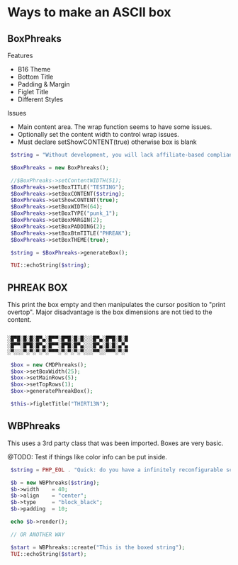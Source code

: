 # Ways to make an ASCII box

## BoxPhreaks

Features

+ B16 Theme
+ Bottom Title
+ Padding & Margin
+ Figlet Title
+ Different Styles

Issues

+ Main content area. The wrap function seems to have some issues.
+ Optionally set the content width to control wrap issues.
+ Must declare setShowCONTENT(true) otherwise box is blank

```php
 $string = "Without development, you will lack affiliate-based compliance. We will regenerate our aptitude to empower without depreciating our capability to transform   vize proactively then you may also mesh iteravely. It sounds wonderful, but it's 100 percent accurate! The experiences factor is compelling. Quick: do you have a infinitely reconfigurable scheme for coping with emerging methodologies? Is it more important for something to be leading-edge or to be customer-directed? What does the industry jargon";

 $BoxPhreaks = new BoxPhreaks();

 //$BoxPhreaks->setContentWIDTH(51);
 $BoxPhreaks->setBoxTITLE("TESTING");
 $BoxPhreaks->setBoxCONTENT($string);
 $BoxPhreaks->setShowCONTENT(true);
 $BoxPhreaks->setBoxWIDTH(64);
 $BoxPhreaks->setBoxTYPE("punk_1");
 $BoxPhreaks->setBoxMARGIN(2);
 $BoxPhreaks->setBoxPADDING(2);
 $BoxPhreaks->setBoxBtmTITLE("PHREAK");
 $BoxPhreaks->setBoxTHEME(true);

 $string = $BoxPhreaks->generateBox();

 TUI::echoString($string);
```

## PHREAK BOX

This print the box empty and then manipulates the cursor position to "print overtop".
Major disadvantage is the box dimensions are not tied to the content.

```php

░█▀█░█░█░█▀▄░█▀▀░█▀█░█░█░░░█▀▄░█▀█░█░█
░█▀▀░█▀█░█▀▄░█▀▀░█▀█░█▀▄░░░█▀▄░█░█░▄▀▄
░▀░░░▀░▀░▀░▀░▀▀▀░▀░▀░▀░▀░░░▀▀░░▀▀▀░▀░▀

 $box = new CMDPhreaks();
 $box->setBoxWidth(25);
 $box->setMainRows(5);
 $box->setTopRows(1);
 $box->generatePhreakBox();

 $this->figletTitle("THIRT13N");
```

## WBPhreaks

This uses a 3rd party class that was been imported. Boxes are very basic.

@TODO: Test if things like color info can be put inside.

```php
 $string = PHP_EOL . "Quick: do you have a infinitely reconfigurable scheme for coping with emerging methodologies? Is it more important for something to be dynamic or to be best-of-breed? The portals factor can be summed up in one word: affiliate-based. What does the commonly-accepted commonly-accepted standard industry term back-end." . PHP_EOL;

 $b = new WBPhreaks($string);
 $b->width    = 40;
 $b->align    = "center";
 $b->type     = "block_black";
 $b->padding  = 10;

 echo $b->render();

 // OR ANOTHER WAY

 $start = WBPhreaks::create("This is the boxed string");
 TUI::echoString($start);

```


